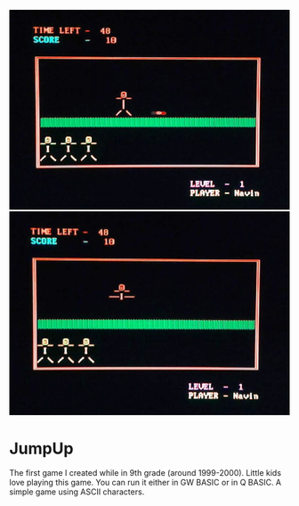 ![Alt text](images/jumpUp1.jpg?raw=true "jump up 1")
![Alt text](images/jumpUp2.jpg?raw=true "jump up 2")

JumpUp
======

The first game I created while in 9th grade (around 1999-2000). Little kids love playing this game. You can run it either in GW BASIC or in Q BASIC. A simple game using ASCII characters. 
